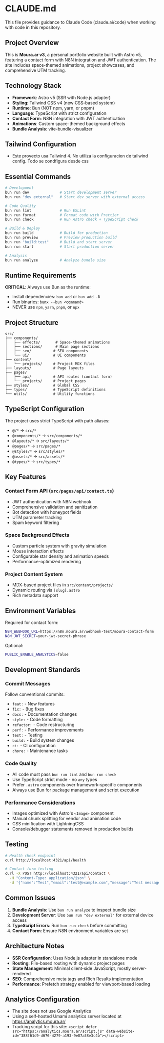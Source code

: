 # CLAUDE.md

This file provides guidance to Claude Code (claude.ai/code) when working with code in this repository.

## Project Overview

This is **Moura.ar v3**, a personal portfolio website built with Astro v5, featuring a contact form with N8N integration and JWT authentication. The site includes space-themed animations, project showcases, and comprehensive UTM tracking.

## Technology Stack

- **Framework**: Astro v5 (SSR with Node.js adapter)
- **Styling**: Tailwind CSS v4 (new CSS-based system)
- **Runtime**: Bun (NOT npm, yarn, or pnpm)
- **Language**: TypeScript with strict configuration
- **Contact Form**: N8N integration with JWT authentication
- **Animations**: Custom space-themed background effects
- **Bundle Analysis**: vite-bundle-visualizer

## Tailwind Configuration

- Este proyecto usa Tailwind 4. No utiliza la configuracion de tailwind config. Todo se condfigura desde css

## Essential Commands

```bash
# Development
bun run dev              # Start development server
bun run "dev external"   # Start dev server with external access

# Code Quality
bun run lint             # Run ESLint
bun run format           # Format code with Prettier
bun run check            # Run Astro check + TypeScript check

# Build & Deploy
bun run build            # Build for production
bun run preview          # Preview production build
bun run "build:test"     # Build and start server
bun run start            # Start production server

# Analysis
bun run analyze          # Analyze bundle size
```

## Runtime Requirements

**CRITICAL**: Always use Bun as the runtime:
- Install dependencies: `bun add` or `bun add -D`
- Run binaries: `bunx --bun <command>`
- NEVER use `npm`, `yarn`, `pnpm`, or `npx`

## Project Structure

```
src/
├── components/
│   ├── effects/       # Space-themed animations
│   ├── sections/      # Main page sections
│   ├── seo/          # SEO components
│   └── ui/           # UI components
├── content/
│   └── projects/     # Project MDX files
├── layouts/          # Page layouts
├── pages/
│   ├── api/          # API routes (contact form)
│   └── projects/     # Project pages
├── styles/           # Global CSS
├── types/            # TypeScript definitions
└── utils/            # Utility functions
```

## TypeScript Configuration

The project uses strict TypeScript with path aliases:
- `@/*` → `src/*`
- `@components/*` → `src/components/*`
- `@layouts/*` → `src/layouts/*`
- `@pages/*` → `src/pages/*`
- `@styles/*` → `src/styles/*`
- `@assets/*` → `src/assets/*`
- `@types/*` → `src/types/*`

## Key Features

### Contact Form API (`src/pages/api/contact.ts`)
- JWT authentication with N8N webhook
- Comprehensive validation and sanitization
- Bot detection with honeypot fields
- UTM parameter tracking
- Spam keyword filtering

### Space Background Effects
- Custom particle system with gravity simulation
- Mouse interaction effects
- Configurable star density and animation speeds
- Performance-optimized rendering

### Project Content System
- MDX-based project files in `src/content/projects/`
- Dynamic routing via `[slug].astro`
- Rich metadata support

## Environment Variables

Required for contact form:
```bash
N8N_WEBHOOK_URL=https://n8n.moura.ar/webhook-test/moura-contact-form
N8N_JWT_SECRET=your-jwt-secret-phrase
```

Optional:
```bash
PUBLIC_ENABLE_ANALYTICS=false
```

## Development Standards

### Commit Messages
Follow conventional commits:
- `feat:` - New features
- `fix:` - Bug fixes  
- `docs:` - Documentation changes
- `style:` - Code formatting
- `refactor:` - Code restructuring
- `perf:` - Performance improvements
- `test:` - Testing
- `build:` - Build system changes
- `ci:` - CI configuration
- `chore:` - Maintenance tasks

### Code Quality
- All code must pass `bun run lint` and `bun run check`
- Use TypeScript strict mode - no `any` types
- Prefer `.astro` components over framework-specific components
- Always use Bun for package management and script execution

### Performance Considerations
- Images optimized with Astro's `<Image>` component
- Manual chunk splitting for vendor and animation code
- CSS minification with LightningCSS
- Console/debugger statements removed in production builds

## Testing

```bash
# Health check endpoint
curl http://localhost:4321/api/health

# Contact form testing
curl -X POST http://localhost:4321/api/contact \
  -H "Content-Type: application/json" \
  -d '{"name":"Test","email":"test@example.com","message":"Test message"}'
```

## Common Issues

1. **Bundle Analysis**: Use `bun run analyze` to inspect bundle size
2. **Development Server**: Use `bun run "dev external"` for external device access
3. **TypeScript Errors**: Run `bun run check` before committing
4. **Contact Form**: Ensure N8N environment variables are set

## Architecture Notes

- **SSR Configuration**: Uses Node.js adapter in standalone mode
- **Routing**: File-based routing with dynamic project pages
- **State Management**: Minimal client-side JavaScript, mostly server-rendered
- **SEO**: Comprehensive meta tags and Rich Results implementation
- **Performance**: Prefetch strategy enabled for viewport-based loading

## Analytics Configuration

- The site does not use Google Analytics
- Using a self-hosted Umami analytics server located at https://analytics.moura.ar/
- Tracking script for this site: `<script defer src="https://analytics.moura.ar/script.js" data-website-id="388f61d9-d676-4279-a193-9e87a38e3c4b"></script>`
